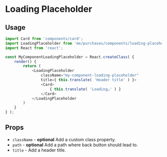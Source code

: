 Loading Placeholder
===================

## Usage

```js
import Card from 'components/card';
import LoadingPlaceholder from 'me/purchases/components/loading-placeholder';
import React from 'react';

const MyComponentLoadingPlaceholder = React.createClass( {
	render() {
		return (
			<LoadingPlaceholder
				className="my-component-loading-placeholder"
				title={ this.translate( 'Header title' ) }>
				<Card>
					{ this.translate( 'Loading…' ) }
				</Card>
			</LoadingPlaceholder
		)
	}
} );

```

## Props

* `className` - **optional** Add a custom class property.
* `path` - **optional** Add a path where back button should lead to.
* `title` - Add a header title.
